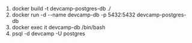 1. docker build -t devcamp-postgres-db ./
2. docker run -d --name devcamp-db -p 5432:5432 devcamp-postgres-db
3. docker exec it devcamp-db /bin/bash
4. psql -d devcamp -U postgres